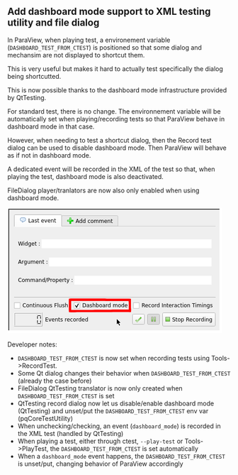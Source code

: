 ## Add dashboard mode support to XML testing utility and file dialog

In ParaView, when playing test, a environement variable (`DASHBOARD_TEST_FROM_CTEST`) is positioned so that
some dialog and mechansim are not displayed to shortcut them.

This is very useful but makes it hard to actually test specifically the dialog being shortcutted.

This is now possible thanks to the dashboard mode infrastructure provided by QtTesting.

For standard test, there is no change. The environnement variable will be automatically set when
playing/recording tests so that ParaView behave in dashboard mode in that case.

However, when needing to test a shortcut dialog, then the Record test dialog can be used to disable dashboard mode.
Then ParaView will behave as if not in dashboard mode.

A dedicated event will be recorded in the XML of the test so that, when playing the test, dashboard mode
is also deactivated.

FileDialog player/tranlators are now also only enabled when using dashboard mode.

![Illustration of using the dashboard mode when recording a test](test-dashboard-mode.png)

Developer notes:

- `DASHBOARD_TEST_FROM_CTEST` is now set when recording tests using Tools->RecordTest.
- Some Qt dialog changes their behavior when `DASHBOARD_TEST_FROM_CTEST` (already the case before)
- FileDialog QtTesting translator is now only created when `DASHBOARD_TEST_FROM_CTEST` is set
- QtTesting record dialog now let us disable/enable dashboard mode (QtTesting) and unset/put the `DASHBOARD_TEST_FROM_CTEST` env var (pqCoreTestUtility)
- When unchecking/checking, an event (`dashboard_mode`) is recorded in the XML test  (handled by QtTesting)
- When playing a test, either through ctest, `--play-test` or Tools->PlayTest, the `DASHBOARD_TEST_FROM_CTEST` is set automatically
- When a `dashboard_mode` event happens, the `DASHBOARD_TEST_FROM_CTEST`  is unset/put, changing behavior of ParaView accordingly
